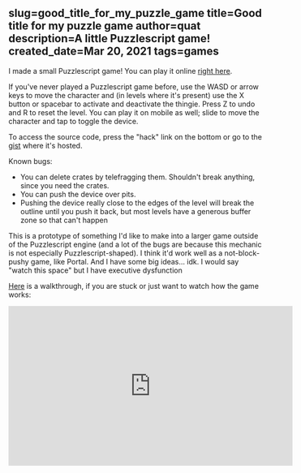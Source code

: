 slug=good_title_for_my_puzzle_game
title=Good title for my puzzle game
author=quat
description=A little Puzzlescript game!
created_date=Mar 20, 2021
tags=games
---
I made a small Puzzlescript game! You can play it online [right here](https://www.puzzlescript.net/play.html?p=fb015aa143ae4b3c1f5923a8da1a14d1).

If you've never played a Puzzlescript game before, use the WASD or arrow keys to move the character and (in levels where it's present) use the X button or spacebar to activate and deactivate the thingie. Press Z to undo and R to reset the level. You can play it on mobile as well; slide to move the character and tap to toggle the device.

To access the source code, press the "hack" link on the bottom or go to the [gist](https://gist.github.com/quat1024/fb015aa143ae4b3c1f5923a8da1a14d1) where it's hosted.

Known bugs:

* You can delete crates by telefragging them. Shouldn't break anything, since you need the crates.
* You can push the device over pits.
* Pushing the device really close to the edges of the level will break the outline until you push it back, but most levels have a generous buffer zone so that can't happen

This is a prototype of something I'd like to make into a larger game outside of the Puzzlescript engine (and a lot of the bugs are because this mechanic is not especially Puzzlescript-shaped). I think it'd work well as a not-block-pushy game, like Portal. And I have some big ideas... idk. I would say "watch this space" but I have executive dysfunction

[Here](https://www.youtube.com/watch?v=ijdjq-0QKsM) is a walkthrough, if you are stuck or just want to watch how the game works:

<iframe class="youtube" width="560" height="315" src="https://www.youtube-nocookie.com/embed/ijdjq-0QKsM" title="YouTube video player" frameborder="0" allow="accelerometer; autoplay; clipboard-write; encrypted-media; gyroscope; picture-in-picture" allowfullscreen>Please enable 3rd-party iframes to see this video</iframe>
